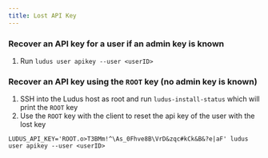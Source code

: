 ```yaml
---
title: Lost API Key
---
```


### Recover an API key for a user if an admin key is known

1. Run `ludus user apikey --user <userID>` 

### Recover an API key using the `ROOT` key (no admin key is known)

1. SSH into the Ludus host as root and run `ludus-install-status` which will print the `ROOT` key
2. Use the `ROOT` key with the client to reset the api key of the user with the lost key

```
LUDUS_API_KEY='ROOT.o>T3BMm!^\As_0Fhve8B\VrD&zqc#kCk&B&?e|aF' ludus user apikey --user <userID>
```
